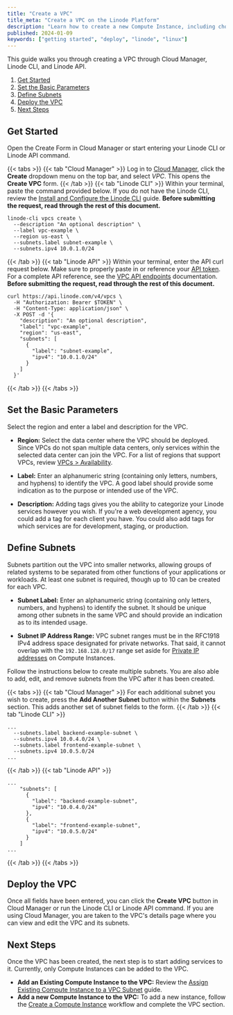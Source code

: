 ```yaml
---
title: "Create a VPC"
title_meta: "Create a VPC on the Linode Platform"
description: "Learn how to create a new Compute Instance, including choosing a distribution, region, and plan size."
published: 2024-01-09
keywords: ["getting started", "deploy", "linode", "linux"]
---
```


This guide walks you through creating a VPC through Cloud Manager, Linode CLI, and Linode API.

1. [Get Started](#get-started)
1. [Set the Basic Parameters](#set-the-basic-parameters)
1. [Define Subnets](#define-subnets)
1. [Deploy the VPC](#deploy-the-vpc)
1. [Next Steps](#next-steps)

## Get Started

Open the Create Form in Cloud Manager or start entering your Linode CLI or Linode API command.

{{< tabs >}}
{{< tab "Cloud Manager" >}}
Log in to [Cloud Manager](https://cloud.linode.com/), click the **Create** dropdown menu on the top bar, and select *VPC*. This opens the **Create VPC** form.
{{< /tab >}}
{{< tab "Linode CLI" >}}
Within your terminal, paste the command provided below. If you do not have the Linode CLI, review the [Install and Configure the Linode CLI](/docs/products/tools/cli/guides/install/) guide. **Before submitting the request, read through the rest of this document.**

```command
linode-cli vpcs create \
  --description "An optional description" \
  --label vpc-example \
  --region us-east \
  --subnets.label subnet-example \
  --subnets.ipv4 10.0.1.0/24
```
{{< /tab >}}
{{< tab "Linode API" >}}
Within your terminal, enter the API curl request below. Make sure to properly paste in or reference your [API token](/docs/products/platform/accounts/guides/manage-api-tokens/). For a complete API reference, see the [VPC API endpoints](/docs/api/vpcs/) documentation. **Before submitting the request, read through the rest of this document.**

```command
curl https://api.linode.com/v4/vpcs \
  -H "Authorization: Bearer $TOKEN" \
  -H "Content-Type: application/json" \
  -X POST -d '{
    "description": "An optional description",
    "label": "vpc-example",
    "region": "us-east",
    "subnets": [
      {
        "label": "subnet-example",
        "ipv4": "10.0.1.0/24"
      }
    ]
  }'
```
{{< /tab >}}
{{< /tabs >}}

## Set the Basic Parameters

Select the region and enter a label and description for the VPC.

-   **Region:** Select the data center where the VPC should be deployed. Since VPCs do not span multiple data centers, only services within the selected data center can join the VPC. For a list of regions that support VPCs, review [VPCs > Availability](/docs/products/networking/vpc/#availability).

-   **Label:** Enter an alphanumeric string (containing only letters, numbers, and hyphens) to identify the VPC. A good label should provide some indication as to the purpose or intended use of the VPC.

-   **Description:** Adding tags gives you the ability to categorize your Linode services however you wish. If you're a web development agency, you could add a tag for each client you have. You could also add tags for which services are for development, staging, or production.

## Define Subnets

Subnets partition out the VPC into smaller networks, allowing groups of related systems to be separated from other functions of your applications or workloads. At least one subnet is required, though up to 10 can be created for each VPC.

- **Subnet Label:** Enter an alphanumeric string (containing only letters, numbers, and hyphens) to identify the subnet. It should be unique among other subnets in the same VPC and should provide an indication as to its intended usage.

- **Subnet IP Address Range:** VPC subnet ranges must be in the RFC1918 IPv4 address space designated for private networks. That said, it cannot overlap with the `192.168.128.0/17` range set aside for [Private IP addresses](/docs/products/compute/compute-instances/guides/manage-ip-addresses/#types-of-ip-addresses) on Compute Instances.

Follow the instructions below to create multiple subnets. You are also able to add, edit, and remove subnets from the VPC after it has been created.

{{< tabs >}}
{{< tab "Cloud Manager" >}}
For each additional subnet you wish to create, press the **Add Another Subnet** button within the **Subnets** section. This adds another set of subnet fields to the form.
{{< /tab >}}
{{< tab "Linode CLI" >}}
```command
...
  --subnets.label backend-example-subnet \
  --subnets.ipv4 10.0.4.0/24 \
  --subnets.label frontend-example-subnet \
  --subnets.ipv4 10.0.5.0/24
...
```
{{< /tab >}}
{{< tab "Linode API" >}}
```command
...
    "subnets": [
      {
        "label": "backend-example-subnet",
        "ipv4": "10.0.4.0/24"
      },
      {
        "label": "frontend-example-subnet",
        "ipv4": "10.0.5.0/24"
      }
    ]
...
```
{{< /tab >}}
{{< /tabs >}}

## Deploy the VPC

Once all fields have been entered, you can click the **Create VPC** button in Cloud Manager or run the Linode CLI or Linode API command. If you are using Cloud Manager, you are taken to the VPC's details page where you can view and edit the VPC and its subnets.

## Next Steps

Once the VPC has been created, the next step is to start adding services to it. Currently, only Compute Instances can be added to the VPC.

- **Add an Existing Compute Instance to the VPC:** Review the [Assign Existing Compute Instance to a VPC Subnet]() guide.
- **Add a new Compute Instance to the VPC:** To add a new instance, follow the [Create a Compute Instance](/docs/products/compute/compute-instances/guides/create/) workflow and complete the VPC section.
